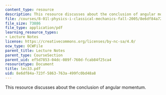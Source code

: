 ```yaml
---
content_type: resource
description: This resource discusses about the conclusion of angular momentum.
file: /courses/8-01l-physics-i-classical-mechanics-fall-2005/8e6df84a723f5863763a499fc0bd48a8_lec33.pdf
file_size: 73886
file_type: application/pdf
learning_resource_types:
- Lecture Notes
license: https://creativecommons.org/licenses/by-nc-sa/4.0/
ocw_type: OCWFile
parent_title: Lecture Notes
parent_type: CourseSection
parent_uid: ef5d7853-04dc-089f-760d-fcab84f25ca4
resourcetype: Document
title: lec33.pdf
uid: 8e6df84a-723f-5863-763a-499fc0bd48a8
---
```

This resource discusses about the conclusion of angular momentum.